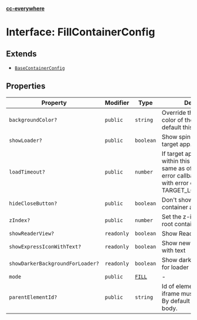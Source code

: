 [**cc-everywhere**](../../../../../index.md)

<HorizontalLine />

# Interface: FillContainerConfig

## Extends

- [`BaseContainerConfig`](base-container-config.md)

## Properties

| Property | Modifier | Type | Description | Inherited from |
| ------ | ------ | ------ | ------ | ------ |
| `backgroundColor?` | `public` | `string` | Override the background color of the iframe. By default this is as per theme. | [`BaseContainerConfig`](base-container-config.md).[`backgroundColor`](base-container-config.md#backgroundcolor) |
| `showLoader?` | `public` | `boolean` | Show spinner while loading target app. Default is true. | [`BaseContainerConfig`](base-container-config.md).[`showLoader`](base-container-config.md#showloader) |
| `loadTimeout?` | `public` | `number` | If target app does't open within this time (in ms, same as of setTimeout), the error callback is invoked with error code TARGET_LOAD_TIMED_OUT. | [`BaseContainerConfig`](base-container-config.md).[`loadTimeout`](base-container-config.md#loadtimeout) |
| `hideCloseButton?` | `public` | `boolean` | Don't show close button for container and header bars | [`BaseContainerConfig`](base-container-config.md).[`hideCloseButton`](base-container-config.md#hideclosebutton) |
| `zIndex?` | `public` | `number` | Set the z-index of of the root container | [`BaseContainerConfig`](base-container-config.md).[`zIndex`](base-container-config.md#zindex) |
| `showReaderView?` | `readonly` | `boolean` | Show Reader Loading View | [`BaseContainerConfig`](base-container-config.md).[`showReaderView`](base-container-config.md#showreaderview) |
| `showExpressIconWithText?` | `readonly` | `boolean` | Show new express icon with text | [`BaseContainerConfig`](base-container-config.md).[`showExpressIconWithText`](base-container-config.md#showexpressiconwithtext) |
| `showDarkerBackgroundForLoader?` | `readonly` | `boolean` | Show darker background for loader | [`BaseContainerConfig`](base-container-config.md).[`showDarkerBackgroundForLoader`](base-container-config.md#showdarkerbackgroundforloader) |
| `mode` | `public` | [`FILL`](../enumerations/container-mode.md#fill) | - | - |
| `parentElementId?` | `public` | `string` | Id of element to which iframe must be appended. By default it is appended to body. | - |
